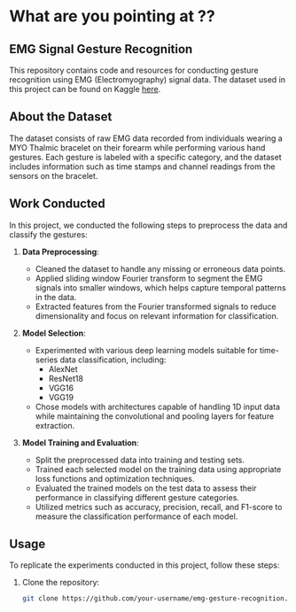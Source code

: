 # What are you pointing at ??

## EMG Signal Gesture Recognition

This repository contains code and resources for conducting gesture recognition using EMG (Electromyography) signal data. The dataset used in this project can be found on Kaggle [here](https://www.kaggle.com/datasets/sojanprajapati/emg-signal-for-gesture-recognition).

## About the Dataset

The dataset consists of raw EMG data recorded from individuals wearing a MYO Thalmic bracelet on their forearm while performing various hand gestures. Each gesture is labeled with a specific category, and the dataset includes information such as time stamps and channel readings from the sensors on the bracelet.

## Work Conducted

In this project, we conducted the following steps to preprocess the data and classify the gestures:

1. **Data Preprocessing**:
   - Cleaned the dataset to handle any missing or erroneous data points.
   - Applied sliding window Fourier transform to segment the EMG signals into smaller windows, which helps capture temporal patterns in the data.
   - Extracted features from the Fourier transformed signals to reduce dimensionality and focus on relevant information for classification.

2. **Model Selection**:
   - Experimented with various deep learning models suitable for time-series data classification, including:
     - AlexNet
     - ResNet18
     - VGG16
     - VGG19
   - Chose models with architectures capable of handling 1D input data while maintaining the convolutional and pooling layers for feature extraction.

3. **Model Training and Evaluation**:
   - Split the preprocessed data into training and testing sets.
   - Trained each selected model on the training data using appropriate loss functions and optimization techniques.
   - Evaluated the trained models on the test data to assess their performance in classifying different gesture categories.
   - Utilized metrics such as accuracy, precision, recall, and F1-score to measure the classification performance of each model.

## Usage

To replicate the experiments conducted in this project, follow these steps:

1. Clone the repository:
   ```bash
   git clone https://github.com/your-username/emg-gesture-recognition.git
